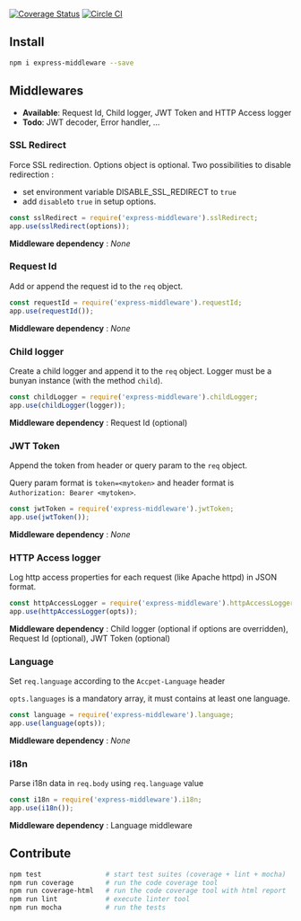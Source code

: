 [![Coverage Status](https://coveralls.io/repos/github/transcovo/express-middleware/badge.svg?branch=master)](https://coveralls.io/github/transcovo/express-middleware?branch=master)
[![Circle CI](https://circleci.com/gh/transcovo/express-middleware/tree/master.svg?style=svg&circle-token=97907b31816956c5736f058b30d8ef31ea0f0eaf)](https://circleci.com/gh/transcovo/express-middleware/tree/master)

## Install

```sh
npm i express-middleware --save
```
## Middlewares

- **Available**: Request Id, Child logger, JWT Token and HTTP Access logger
- **Todo**: JWT decoder, Error handler, ...

### SSL Redirect

Force SSL redirection. Options object is optional. Two possibilities to disable redirection :
- set environment variable DISABLE_SSL_REDIRECT to `true`
- add `disable`to `true` in setup options.

```js
const sslRedirect = require('express-middleware').sslRedirect;
app.use(sslRedirect(options));
```

**Middleware dependency** : _None_

### Request Id

Add or append the request id to the `req` object.

```js
const requestId = require('express-middleware').requestId;
app.use(requestId());
```

**Middleware dependency** : _None_

### Child logger

Create a child logger and append it to the `req` object. Logger must be a bunyan instance (with the method `child`).

```js
const childLogger = require('express-middleware').childLogger;
app.use(childLogger(logger));
```

**Middleware dependency** : Request Id (optional)

### JWT Token

Append the token from header or query param to the `req` object.

Query param format is `token=<mytoken>` and header format is `Authorization: Bearer <mytoken>`.  

```js
const jwtToken = require('express-middleware').jwtToken;
app.use(jwtToken());
```

**Middleware dependency** : _None_

### HTTP Access logger

Log http access properties for each request (like Apache httpd) in JSON format.

```js
const httpAccessLogger = require('express-middleware').httpAccessLogger;
app.use(httpAccessLogger(opts));
```

**Middleware dependency** : Child logger (optional if options are overridden), Request Id (optional), JWT Token (optional)

### Language

Set `req.language` according to the `Accpet-Language` header

`opts.languages` is a mandatory array, it must contains at least one language.

```js
const language = require('express-middleware').language;
app.use(language(opts));
```

**Middleware dependency** : _None_

### i18n

Parse i18n data in `req.body` using `req.language` value

```js
const i18n = require('express-middleware').i18n;
app.use(i18n());
```

**Middleware dependency** : Language middleware

## Contribute

```sh
npm test                # start test suites (coverage + lint + mocha)
npm run coverage        # run the code coverage tool
npm run coverage-html   # run the code coverage tool with html report
npm run lint            # execute linter tool
npm run mocha           # run the tests
```

